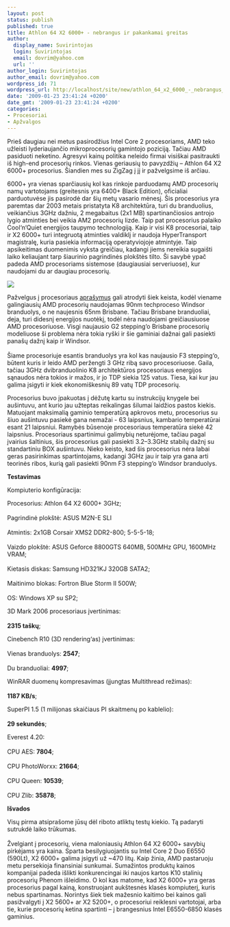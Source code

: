 ```yaml
---
layout: post
status: publish
published: true
title: Athlon 64 X2 6000+ - nebrangus ir pakankamai greitas
author:
  display_name: Suvirintojas
  login: Suvirintojas
  email: dovrim@yahoo.com
  url: ''
author_login: Suvirintojas
author_email: dovrim@yahoo.com
wordpress_id: 71
wordpress_url: http://localhost/site/new/athlon_64_x2_6000_-_nebrangus_ir_pakankamai_greitas/
date: '2009-01-23 23:41:24 +0200'
date_gmt: '2009-01-23 23:41:24 +0200'
categories:
- Procesoriai
- Apžvalgos
---
```

<p>Prieš daugiau nei metus pasirodžius Intel Core 2 procesoriams, AMD teko užleisti lyderiaujančio mikroprocesorių gamintojo poziciją. Tačiau AMD pasiduoti neketino. Agresyvi kainų politika neleido firmai visiškai pasitraukti iš high-end procesorių rinkos. Vienas geriausių to pavyzdžių – Athlon 64 X2 6000+ procesorius. Šiandien mes su ZigZag į jį ir pažvelgsime iš arčiau.</p>
<p>6000+ yra vienas sparčiausių kol kas rinkoje parduodamų AMD procesorių namų vartotojams (greitesnis yra 6400+ Black Edition), oficialiai parduotuvėse jis pasirodė dar šių metų vasario mėnesį. Šis procesorius yra paremtas dar 2003 metais pristatyta K8 architektūra, turi du branduolius, veikiančius 3GHz dažniu, 2 megabaitus (2x1 MB) spartinančiosios antrojo lygio atminties bei veikia AM2 procesorių lizde. Taip pat procesorius palaiko Cool‘n‘Quiet energijos taupymo technologiją. Kaip ir visi K8 procesoriai, taip ir X2 6000+ turi integruotą atminties valdiklį ir naudoja HyperTransport magistralę, kuria pasiekia informaciją operatyviojoje atmintyje. Taip apsikeitimas duomenimis vyksta greičiau, kadangi jiems nereikia sugaišti laiko keliaujant tarp šiaurinio pagrindinės plokštės tilto. Ši savybė ypač padeda AMD procesoriams sistemose (daugiausiai serveriuose), kur naudojami du ar daugiau procesorių.</p>
<p><img src=" http://img215.imageshack.us/img215/3513/cpuzcr9.jpg" /></p>
<p>Pažvelgus į procesoriaus <a class="ns" href="http://products.amd.com/en-us/DesktopCPUDetail.aspx?id=31">aprašymus</a> gali atrodyti šiek keista, kodėl viename galingiausių AMD procesorių naudojamas 90nm techproceso Windsor branduolys, o ne naujesnis 65nm Brisbane. Tačiau Brisbane branduoliai, deja, turi didesnį energijos nuotėkį, todėl nėra naudojami greičiausiuose AMD procesoriuose. Visgi naujausio G2 stepping‘o Brisbane procesorių modeliuose ši problema nėra tokia ryški ir šie gaminiai dažnai gali pasiekti panašų dažnį kaip ir Windsor.<br />
<br />Šiame procesoriuje esantis branduolys yra kol kas naujausio F3 stepping‘o, būtent kuris ir leido AMD peržengti 3 GHz ribą savo procesoriuose. Gaila, tačiau 3GHz dvibranduolinio K8 architektūros procesoriaus energijos sąnaudos nėra tokios ir mažos, ir jo TDP siekia 125 vatus. Tiesa, kai kur jau galima įsigyti ir kiek ekonomiškesnių 89 vatų TDP procesorių.</p>
<p>Procesorius buvo įpakuotas į dėžutę kartu su instrukcijų knygele bei aušintuvu, ant kurio jau užteptas reikalingas šilumai laidžios pastos kiekis. Matuojant maksimalią gaminio temperatūrą apkrovos metu, procesorius su šiuo aušintuvu pasiekė gana nemažai - 63 laipsnius, kambario temperatūrai esant 21 laipsniui. Ramybės būsenoje procesoriaus temperatūra siekė 42 laipsnius. Procesoriaus spartinimui galimybių neturėjome, tačiau pagal įvairius šaltinius, šis procesorius gali pasiekti 3.2–3.3GHz stabilų dažnį su standartiniu BOX aušintuvu. Nieko keisto, kad šis procesorius nėra labai geras pasirinkimas spartintojams, kadangi 3GHz jau ir taip yra gana arti teorinės ribos, kurią gali pasiekti 90nm F3 stepping‘o Windsor branduolys.</p>
<p><b>Testavimas</b></p>
<p>Kompiuterio konfigūracija:</p>
<p>Procesorius: Athlon 64 X2 6000+ 3GHz;<br />
<br />Pagrindinė plokštė: ASUS M2N-E SLI<br />
<br />Atmintis: 2x1GB Corsair XMS2 DDR2-800; 5-5-5-18;<br />
<br />Vaizdo plokštė: ASUS Geforce 8800GTS 640MB, 500MHz GPU, 1600MHz VRAM;<br />
<br />Kietasis diskas: Samsung HD321KJ 320GB SATA2;<br />
<br />Maitinimo blokas: Fortron Blue Storm II 500W;<br />
<br />OS: Windows XP su SP2;</p>
<p>3D Mark 2006 procesoriaus įvertinimas:<br />
<br /><b>2315 taškų</b>;</p>
<p>Cinebench R10 (3D rendering‘as) įvertinimas:<br />
<br />Vienas branduolys: <b>2547</b>;<br />
<br />Du branduoliai: <b>4997</b>;</p>
<p>WinRAR duomenų kompresavimas (įjungtas Multithread režimas):<br />
<br /><b>1187 KB/s</b>;</p>
<p>SuperPI 1.5 (1 milijonas skaičiaus PI skaitmenų po kablelio):<br />
<br /><b>29 sekundės</b>;</p>
<p>Everest 4.20:<br />
<br />CPU AES: <b>7804</b>;<br />
<br />CPU PhotoWorxx: <b>21664</b>;<br />
<br />CPU Queen: <b>10539</b>;<br />
<br />CPU Zlib: <b>35878</b>;</p>
<p><b>Išvados</b></p>
<p>Visų pirma atsiprašome jūsų dėl riboto atliktų testų kiekio. Tą padaryti sutrukdė laiko trūkumas.<br />
<br />Žvelgiant į procesorių, viena maloniausių Athlon 64 X2 6000+ savybių pirkėjams yra kaina. Sparta besilygiuojantis su Intel Core 2 Duo E6550 (590Lt), X2 6000+ galima įsigyti už ~470 litų. Kaip žinia, AMD pastaruoju metu persekioja finansiniai sunkumai. Sumažintos produktų kainos kompanijai padeda išlikti konkurencingai iki naujos kartos K10 stalinių procesorių Phenom išleidimo. O kol kas matome, kad X2 6000+ yra geras procesorius pagal kainą, konstruojant aukštesnės klasės kompiuterį, kuris nebus spartinamas. Norintys šiek tiek mažesnio kaitimo bei kainos gali pasižvalgyti į X2 5600+ ar X2 5200+, o procesoriui reiklesni vartotojai, arba tie, kurie procesorių ketina spartinti – į brangesnius Intel E6550-6850 klasės gaminius.</p>
